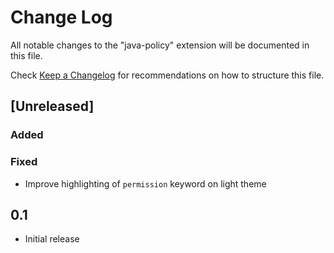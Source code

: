 # Change Log

All notable changes to the "java-policy" extension will be documented in this file.

Check [Keep a Changelog](http://keepachangelog.com/) for recommendations on how to structure this file.

## [Unreleased]

### Added

### Fixed

- Improve highlighting of `permission` keyword on light theme

## 0.1

- Initial release
